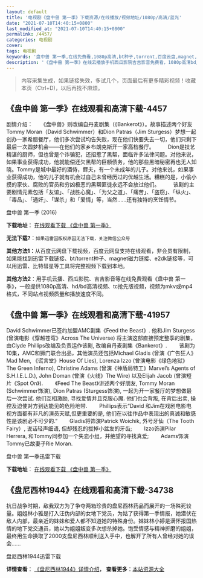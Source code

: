 ```yaml
---
layout: default
title: '电视剧《盘中兽 第一季》下载资源/在线播放/视频地址/1080p/高清/蓝光'
date: "2021-07-10T14:40:15+0800"
last_modified_at: "2021-07-10T14:40:15+0800"
permalink: /4457/
categories: 电视剧
cover:
tags: 电视剧
keywords: '盘中兽 第一季,在线免费看,1080p高清,bt种子,torrent,百度云盘,magnet,磁力链,迅雷下载资源'
description: '《盘中兽 第一季》在线云播放手机西瓜影院吉吉影音免费看，1080p高清bd/hd未删减完整版和tc抢先枪版，mkv/mp4格式，附带bt/torrent种子、magnet/磁力链、百度云盘、网盘资源迅雷下载链接'
---
```


>内容采集生成，如果链接失效，多试几个，页面最后有更多精彩视频！收藏本页（Ctrl+D)，以后再找不麻烦。


## 《盘中兽 第一季》在线观看和高清下载-4457

剧情介绍：　　《盘中兽》则改编自丹麦剧集（《Bankerot》）。故事描述两个好友Tommy Moran（David Schwimmer）和Dion Patras（Jim Sturgess）梦想一起创办一家希腊餐厅，他们多次尝试均告失败，现在他们快要失去一切，他们只剩下最后一次圆梦机会——在他们的家乡布朗克斯开一家高档餐厅。   　　Dion是技艺精湛的厨师，但也曾是个诈骗犯，还招惹了黑帮，面临许多法律问题。对他来说，如果事业获得成功，他就能偿还欠黑帮的巨额债务，他的那些黑暗秘密再也无人知晓。Tommy是城中最好的酒侍，鳏夫，有一个未成年的儿子。对他来说，如果事业获得成功，他的儿子就有机会过自己未曾经历过的优越生活。糟糕的是，小偷小摸的家伙、腐败的官员和穷凶极恶的黑帮匪徒永远不会放过他们。  　　该剧的主要剧情元素包括「友谊」、「战胜心魔」、「为父之道」、「痛苦」、「盗窃」、「纵火」、「毒品」、「通奸」、「谋杀」和「爱情」等，当然……还有独特的烹饪情节。


盘中兽 第一季 (2016)

**下载地址**： [在线观看下载 《盘中兽 第一季》](https://www.btbtdy.me/btdy/dy5962.html) 


**无法下载?**：`如果迅雷因版权原因无法下载，关注微信公众号 `

**其他方法1**：从百度云网盘下载视频，百度云网盘支持在线观看，非会员有限制，如果能找到迅雷下载链接、bt/torrent种子、magnet磁力链接、e2dk链接等，可以用迅雷、比特彗星等工具将完整视频下载到本地。

**其他方法2**：用手机云播、西瓜影院、吉吉影音等在线免费观看《盘中兽 第一季》，一般提供1080p高清、hd/bd高清视频、tc抢先版视频，视频为mkv或mp4格式，不同站点视频质量和播放速度不同。


## 《盘中兽 第一季》在线观看和高清下载-41957

David Schwimmer已签约加盟AMC剧集《Feed the Beast》. 他和Jim Sturgess (曾演电影《穿越苍穹》Across The Universe) 将主演这部直接预定整季的剧集，由Clyde Phillips改编及负责运作该剧, 改编自丹麦剧集《Bankerot》. 　　该剧为10集，AMC和狮门联合出品，其他演员还包括Michael Gladis (曾演《广告狂人》Mad Men, 《谎言堂》House Of Lies), Lorenza Izzo (曾演电影《绿色地狱》The Green Inferno), Christine Adams (曾演《神盾局特工》Marvel’s Agents of S.H.I.E.L.D.), John Doman (曾演《火线》The Wire) 以及Elijah Jacob (曾演短片《Spot On》). 　　《Feed The Beast》讲述两个好朋友, Tommy Moran (Schwimmer饰演), Dion Patras (Sturgess饰演), 一起为开一家餐厅的梦想做最后一次尝试. 他们互相激励, 寻找爱情并且克服心魔. 他们也会背叛, 在背后出卖, 操控及迫使对方到达能见的危险地带. 　　Phillips表示“David 和Jim在戏剧电影电视方面都有非凡的演员天赋,但更重要的是, 他们在以往作品中表现出的真诚和敏感性是该剧必不可少的.” 　　Gladis将饰演Patrick Woichik, 外号牙仙（The Tooth Fairy）, 说话轻声细语, 但却残忍的拔掉小盆友的牙齿; 　　Izzo饰演Pilar Herrera, 和Tommy同参加一个失恋小组，并绝望的寻找真爱; 　　Adams饰演Tommy已故妻子Rie Moran.


盘中兽 第一季迅雷下载

**下载地址**： [在线观看下载 《盘中兽 第一季》](https://www.993dy.com//vod-detail-id-10147.html) 


## 《盘尼西林1944》在线观看和高清下载-34738

抗日战争时期，敌我双方为了争夺两箱珍贵的盘尼西林药品而展开的一场殊死较量。姐姐林小雅是打入汪伪内部的女地下党员，为姑了获得第一手情报，她潜伏在敌人内部，最亲近的妹妹和爱人都不知道她的特殊身份。妹妹林小婷是满怀报国热情的地下党交通员，她以为姐姐叛变多次想杀掉她。饱受情感与精神折磨的姐姐，最终用生命换取了2000支盘尼西林顺利送入手中，也解开了所有人曾经对她的误会&hellip;…


盘尼西林1944迅雷下载

**详情查看**： [《盘尼西林1944》详情介绍](/movie/34738/)， **查看更多**：[本站资源大全](/movie/t/all/)

